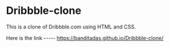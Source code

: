 # Dribbble-clone

This is a clone of Dribbble.com using HTML and CSS. 

Here is the link ----- https://banditadas.github.io/Dribbble-clone/
